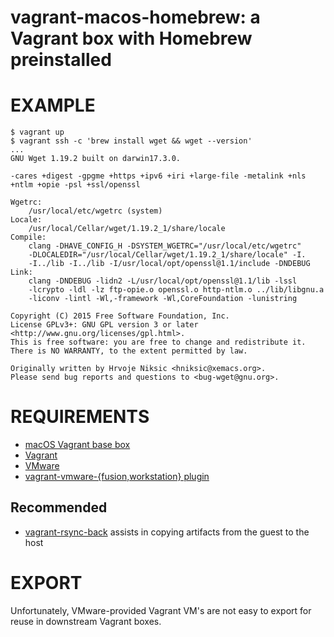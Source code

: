 # vagrant-macos-homebrew: a Vagrant box with Homebrew preinstalled

# EXAMPLE

```console
$ vagrant up
$ vagrant ssh -c 'brew install wget && wget --version'
...
GNU Wget 1.19.2 built on darwin17.3.0.

-cares +digest -gpgme +https +ipv6 +iri +large-file -metalink +nls
+ntlm +opie -psl +ssl/openssl

Wgetrc:
    /usr/local/etc/wgetrc (system)
Locale:
    /usr/local/Cellar/wget/1.19.2_1/share/locale
Compile:
    clang -DHAVE_CONFIG_H -DSYSTEM_WGETRC="/usr/local/etc/wgetrc"
    -DLOCALEDIR="/usr/local/Cellar/wget/1.19.2_1/share/locale" -I.
    -I../lib -I../lib -I/usr/local/opt/openssl@1.1/include -DNDEBUG
Link:
    clang -DNDEBUG -lidn2 -L/usr/local/opt/openssl@1.1/lib -lssl
    -lcrypto -ldl -lz ftp-opie.o openssl.o http-ntlm.o ../lib/libgnu.a
    -liconv -lintl -Wl,-framework -Wl,CoreFoundation -lunistring

Copyright (C) 2015 Free Software Foundation, Inc.
License GPLv3+: GNU GPL version 3 or later
<http://www.gnu.org/licenses/gpl.html>.
This is free software: you are free to change and redistribute it.
There is NO WARRANTY, to the extent permitted by law.

Originally written by Hrvoje Niksic <hniksic@xemacs.org>.
Please send bug reports and questions to <bug-wget@gnu.org>.
```

# REQUIREMENTS

* [macOS Vagrant base box](https://github.com/mcandre/packer-templates/tree/master/macos)
* [Vagrant](https://www.vagrantup.com)
* [VMware](https://www.vmware.com)
* [vagrant-vmware-{fusion,workstation} plugin](https://www.vagrantup.com/vmware/index.html)

## Recommended

* [vagrant-rsync-back](https://github.com/smerrill/vagrant-rsync-back) assists in copying artifacts from the guest to the host

# EXPORT

Unfortunately, VMware-provided Vagrant VM's are not easy to export for reuse in downstream Vagrant boxes.

